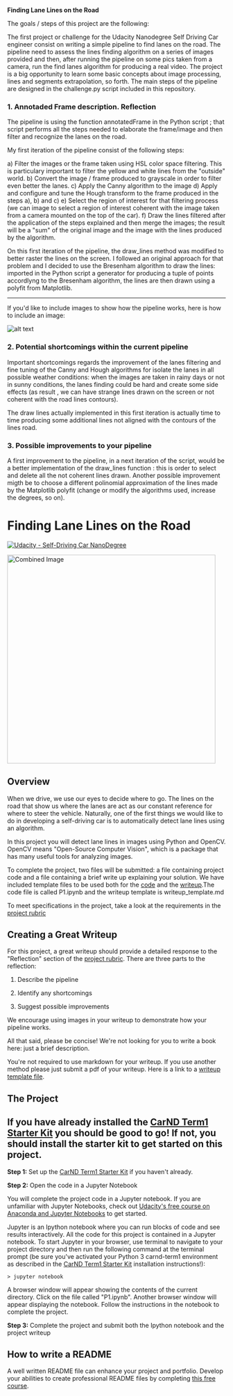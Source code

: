 
**Finding Lane Lines on the Road**

The goals / steps of this project are the following:

The first project or challenge for the Udacity Nanodegree Self Driving Car engineer consist on writing a simple
pipeline to find lanes on the road. The pipeline need to assess the lines finding algorithm on a series of
images provided and then, after running the pipeline on some pics taken from a camera, run the find lanes algorithm
for producing a real video. The project is a big opportunity to learn some basic concepts about image processing,
lines and segments extrapolation, so forth. The main steps of the pipeline are designed in the challenge.py script
included in this repository.

### 1. Annotaded Frame description. Reflection

The pipeline is using the function annotatedFrame in the Python script ; that script performs
all the steps needed to elaborate the frame/image and then filter and recognize the lanes on the road.

My first iteration  of the pipeline consist of the following steps:

a) Filter the images or the frame taken using HSL color space filtering. This is particulary important
   to filter the yellow and white lines from the "outside" world.
b) Convert the image / frame produced to grayscale in order to filter even better the lanes.
c) Apply the Canny algorithm to the image
d) Apply and configure and tune  the Hough transform to the frame produced in the steps a), b) and c)
e) Select the region of interest for that filtering process (we can image to select a region of interest
   coherent with the image taken from a camera mounted on the top of the car).
f) Draw the lines filtered after the application of the steps explained and then merge the images; the result will be a "sum" of the original image and the image with the lines produced by the algorithm.

On this first iteration of the pipeline, the draw_lines method was modified to better raster the lines on
the screen. I followed an original approach for that problem and I decided to use the Bresenham algorithm to
draw the lines:  imported in the Python script a generator for producing a tuple of
points accordlyng to the Bresenham algorithm, the lines are then drawn using a polyfit from Matplotlib.




[//]: # (Image References)

[image1]: ./examples/grayscale.jpg "Grayscale"

---


If you'd like to include images to show how the pipeline works, here is how to include an image: 

![alt text][image1]


### 2. Potential shortcomings within the  current pipeline

Important shortcomings regards the improvement of the lanes filtering and fine tuning of the
Canny and Hough algorithms for isolate the lanes in all possible weather conditions:
when the images are taken in rainy days or not in sunny conditions, the lanes finding could
be hard and create some side effects (as result , we can have strange lines drawn on the screen
or not coherent with the road lines contours).

The draw lines actually implemented in this first iteration is actually time to time
producing some additional lines not aligned with the contours of the lines road.


### 3. Possible improvements to your pipeline

A first improvement  to the pipeline, in a next iteration of the script,  would be a better implementation of the draw_lines function : this is order to select and delete all the not coherent lines drawn. Another possible 
improvement migth be to choose a different polinomial approximation of the lines made by the Matplotlib polyfit (change or modify the algorithms used, increase the degrees, so on).


# **Finding Lane Lines on the Road** 
[![Udacity - Self-Driving Car NanoDegree](https://s3.amazonaws.com/udacity-sdc/github/shield-carnd.svg)](http://www.udacity.com/drive)

<img src="examples/laneLines_thirdPass.jpg" width="480" alt="Combined Image" />

Overview
---

When we drive, we use our eyes to decide where to go.  The lines on the road that show us where the lanes are act as our constant reference for where to steer the vehicle.  Naturally, one of the first things we would like to do in developing a self-driving car is to automatically detect lane lines using an algorithm.

In this project you will detect lane lines in images using Python and OpenCV.  OpenCV means "Open-Source Computer Vision", which is a package that has many useful tools for analyzing images.  

To complete the project, two files will be submitted: a file containing project code and a file containing a brief write up explaining your solution. We have included template files to be used both for the [code](https://github.com/udacity/CarND-LaneLines-P1/blob/master/P1.ipynb) and the [writeup](https://github.com/udacity/CarND-LaneLines-P1/blob/master/writeup_template.md).The code file is called P1.ipynb and the writeup template is writeup_template.md 

To meet specifications in the project, take a look at the requirements in the [project rubric](https://review.udacity.com/#!/rubrics/322/view)


Creating a Great Writeup
---
For this project, a great writeup should provide a detailed response to the "Reflection" section of the [project rubric](https://review.udacity.com/#!/rubrics/322/view). There are three parts to the reflection:

1. Describe the pipeline

2. Identify any shortcomings

3. Suggest possible improvements

We encourage using images in your writeup to demonstrate how your pipeline works.  

All that said, please be concise!  We're not looking for you to write a book here: just a brief description.

You're not required to use markdown for your writeup.  If you use another method please just submit a pdf of your writeup. Here is a link to a [writeup template file](https://github.com/udacity/CarND-LaneLines-P1/blob/master/writeup_template.md). 


The Project
---

## If you have already installed the [CarND Term1 Starter Kit](https://github.com/udacity/CarND-Term1-Starter-Kit/blob/master/README.md) you should be good to go!   If not, you should install the starter kit to get started on this project. ##

**Step 1:** Set up the [CarND Term1 Starter Kit](https://github.com/udacity/CarND-Term1-Starter-Kit/blob/master/README.md) if you haven't already.

**Step 2:** Open the code in a Jupyter Notebook

You will complete the project code in a Jupyter notebook.  If you are unfamiliar with Jupyter Notebooks, check out [Udacity's free course on Anaconda and Jupyter Notebooks](https://classroom.udacity.com/courses/ud1111) to get started.

Jupyter is an Ipython notebook where you can run blocks of code and see results interactively.  All the code for this project is contained in a Jupyter notebook. To start Jupyter in your browser, use terminal to navigate to your project directory and then run the following command at the terminal prompt (be sure you've activated your Python 3 carnd-term1 environment as described in the [CarND Term1 Starter Kit](https://github.com/udacity/CarND-Term1-Starter-Kit/blob/master/README.md) installation instructions!):

`> jupyter notebook`

A browser window will appear showing the contents of the current directory.  Click on the file called "P1.ipynb".  Another browser window will appear displaying the notebook.  Follow the instructions in the notebook to complete the project.  

**Step 3:** Complete the project and submit both the Ipython notebook and the project writeup

## How to write a README
A well written README file can enhance your project and portfolio.  Develop your abilities to create professional README files by completing [this free course](https://www.udacity.com/course/writing-readmes--ud777).


